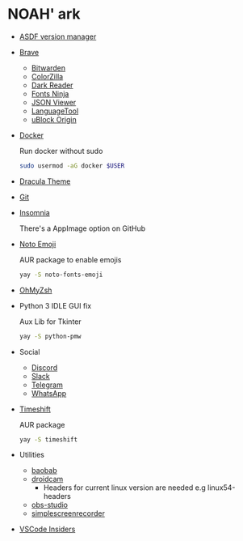 # NOAH' ark

- [ASDF version manager](https://asdf-vm.com/#/core-manage-asdf)

- [Brave](https://brave.com/)
    - [Bitwarden](https://bitwarden.com/download/)
    - [ColorZilla](https://www.colorzilla.com/)
    - [Dark Reader](https://darkreader.org/)
    - [Fonts Ninja](https://www.fonts.ninja/)
    - [JSON Viewer](https://chrome.google.com/webstore/detail/json-viewer/gbmdgpbipfallnflgajpaliibnhdgobh)
    - [LanguageTool](https://languagetool.org/pt/#plugins)
    - [uBlock Origin](https://ublockorigin.com/)

- [Docker](https://wiki.archlinux.org/title/Docker)

    Run docker without sudo

    ```bash
    sudo usermod -aG docker $USER
    ```

- [Dracula Theme](https://draculatheme.com)

- [Git](https://git-scm.com/downloads)

- [Insomnia](https://insomnia.rest/download)

    There's a AppImage option on GitHub

- [Noto Emoji](https://github.com/googlefonts/noto-emoji)

    AUR package to enable emojis

    ```bash
    yay -S noto-fonts-emoji
    ```

- [OhMyZsh](https://ohmyz.sh/#install)

- Python 3 IDLE GUI fix

    Aux Lib for Tkinter

    ```bash
    yay -S python-pmw
    ```

- Social
    - [Discord](https://discord.com/download)
    - [Slack](https://slack.com/intl/pt-br/downloads/linux)
    - [Telegram](https://telegram.org/apps)
    - [WhatsApp](https://www.whatsapp.com/download/)

- [Timeshift](https://github.com/teejee2008/timeshift#installation)

    AUR package

    ```bash
    yay -S timeshift
    ```

- Utilities
    - [baobab](http://www.marzocca.net/linux/baobab/)
    - [droidcam](https://www.dev47apps.com/)
        - Headers for current linux version are needed e.g linux54-headers
    - [obs-studio](https://obsproject.com/pt-br/download)
    - [simplescreenrecorder](https://www.maartenbaert.be/simplescreenrecorder/)

- [VSCode Insiders](https://code.visualstudio.com/insiders/)